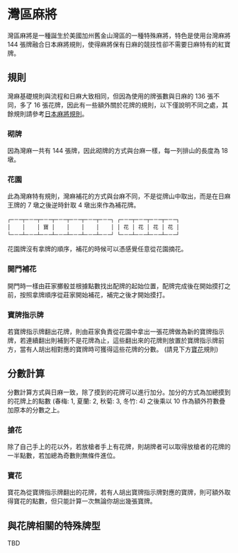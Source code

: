 # 灣區麻將

灣區麻將是一種誕生於美國加州舊金山灣區的一種特殊麻將，特色是使用台灣麻將 144 張牌融合日本麻將規則，使得麻將保有日麻的競技性卻不需要日麻特有的紅寶牌。

## 規則

灣麻基礎規則與流程和日麻大致相同，但因為使用的牌張數與日麻的 136 張不同，多了 16 張花牌，因此有一些額外關於花牌的規則，以下僅說明不同之處，其餘規則請參考[日本麻將規則](https://zh.wikipedia.org/wiki/%E6%97%A5%E6%9C%AC%E9%BA%BB%E5%B0%86%E8%A7%84%E5%88%99)。

### 砌牌

因為灣麻一共有 144 張牌，因此砌牌的方式與台麻一樣，每一列排山的長度為 18 墩。

### 花園

此為灣麻特有規則，灣麻補花的方式與台麻不同，不是從牌山中取出，而是在日麻王牌的 7 墩之後逆時針取 4 墩出來作為補花牌。

```
┌─－─┬─－─┬─－─┬─－─┬─－─┬─－─┬─－─┐ ┌─－─┬─－─┬─－─┬─－─┐
│ 　 │ 　 │ 寶 │ 　 │ 　 │ 　 │ 　 │ │ 花 │ 花 │ 花 │ 花 │
└─－─┴─－─┴─－─┴─－─┴─－─┴─－─┴─－─┘ └─－─┴─－─┴─－─┴─－─┘
```

花園牌沒有拿牌的順序，補花的時候可以憑感覺任意從花園摘花。

### 開門補花

開門時一樣由莊家擲骰並根據點數找出配牌的起始位置，配牌完成後在開始摸打之前，按照拿牌順序從莊家開始補花，補完之後才開始摸打。

### 寶牌指示牌

若寶牌指示牌翻出花牌，則由莊家負責從花園中拿出一張花牌做為新的寶牌指示牌，若連續翻出則補到不是花牌為止，這些翻出來的花牌則放置於寶牌指示牌前方，當有人胡出相對應的寶牌時可獲得這些花牌的分數。 (請見下方[寶花](#寶花)規則)

## 分數計算

分數計算方式與日麻一致，除了摸到的花牌可以進行加分。加分的方式為加總摸到的花牌上的點數 (春梅: 1, 夏蘭: 2, 秋菊: 3, 冬竹: 4) 之後乘以 10 作為額外符數疊加原本的分數之上。

### 搶花

除了自己手上的花以外，若放槍者手上有花牌，則胡牌者可以取得放槍者的花牌的一半點數，若加總為奇數則無條件進位。

### 寶花

寶花為從寶牌指示牌翻出的花牌，若有人胡出寶牌指示牌對應的寶牌，則可額外取得寶花的點數，但只能計算一次無論你胡出幾張寶牌。

## 與花牌相關的特殊牌型

TBD
